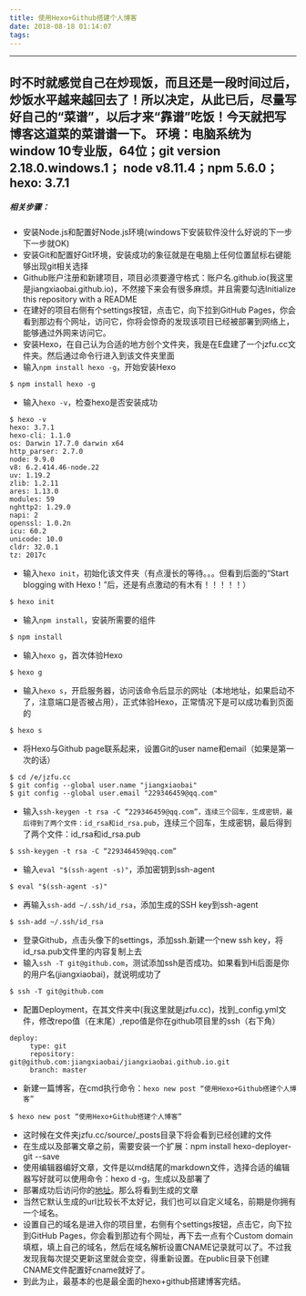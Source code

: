 ```yaml
---
title: 使用Hexo+Github搭建个人博客
date: 2018-08-18 01:14:07
tags:
---
```

----------
时不时就感觉自己在炒现饭，而且还是一段时间过后，炒饭水平越来越回去了！所以决定，从此已后，尽量写好自己的“菜谱”，以后才来“靠谱”吃饭！今天就把写博客这道菜的菜谱谱一下。
环境：电脑系统为window 10专业版，64位；git version 2.18.0.windows.1； node v8.11.4；npm 5.6.0；hexo: 3.7.1
----------
##### 相关步骤：
* 安装Node.js和配置好Node.js环境(windows下安装软件没什么好说的下一步下一步就OK)
* 安装Git和配置好Git环境，安装成功的象征就是在电脑上任何位置鼠标右键能够出现git相关选择
* Github账户注册和新建项目，项目必须要遵守格式：账户名.github.io(我这里是jiangxiaobai.github.io)，不然接下来会有很多麻烦。并且需要勾选Initialize this repository with a README
* 在建好的项目右侧有个settings按钮，点击它，向下拉到GitHub Pages，你会看到那边有个网址，访问它，你将会惊奇的发现该项目已经被部署到网络上，能够通过外网来访问它。
* 安装Hexo，在自己认为合适的地方创个文件夹，我是在E盘建了一个jzfu.cc文件夹。然后通过命令行进入到该文件夹里面
* 输入`npm install hexo -g`，开始安装Hexo
```
$ npm install hexo -g
```
* 输入`hexo -v`，检查hexo是否安装成功
```
$ hexo -v
hexo: 3.7.1
hexo-cli: 1.1.0
os: Darwin 17.7.0 darwin x64
http_parser: 2.7.0
node: 9.9.0
v8: 6.2.414.46-node.22
uv: 1.19.2
zlib: 1.2.11
ares: 1.13.0
modules: 59
nghttp2: 1.29.0
napi: 2
openssl: 1.0.2n
icu: 60.2
unicode: 10.0
cldr: 32.0.1
tz: 2017c
```
* 输入`hexo init`，初始化该文件夹（有点漫长的等待。。。但看到后面的“Start blogging with Hexo！”后，还是有点激动的有木有！！！！！）
```
$ hexo init
```
* 输入`npm install`，安装所需要的组件
```
$ npm install
```
* 输入`hexo g`，首次体验Hexo
```
$ hexo g
```
* 输入`hexo s`，开启服务器，访问该命令后显示的网址（本地地址，如果启动不了，注意端口是否被占用），正式体验Hexo，正常情况下是可以成功看到页面的
```
$ hexo s
```
* 将Hexo与Github page联系起来，设置Git的user name和email（如果是第一次的话）
```
$ cd /e/jzfu.cc
$ git config --global user.name "jiangxiaobai"
$ git config --global user.email "229346459@qq.com"
```
* 输入`ssh-keygen -t rsa -C “229346459@qq.com”，连续三个回车，生成密钥，最后得到了两个文件：id_rsa和id_rsa.pub`，连续三个回车，生成密钥，最后得到了两个文件：id_rsa和id_rsa.pub
```
$ ssh-keygen -t rsa -C “229346459@qq.com”
```
* 输入`eval "$(ssh-agent -s)"`，添加密钥到ssh-agent
```
$ eval "$(ssh-agent -s)"
```
* 再输入`ssh-add ~/.ssh/id_rsa`，添加生成的SSH key到ssh-agent
```
$ ssh-add ~/.ssh/id_rsa
```
* 登录Github，点击头像下的settings，添加ssh.新建一个new ssh key，将id_rsa.pub文件里的内容复制上去
* 输入`ssh -T git@github.com`，测试添加ssh是否成功。如果看到Hi后面是你的用户名(jiangxiaobai)，就说明成功了
```
$ ssh -T git@github.com
```
* 配置Deployment，在其文件夹中(我这里就是jzfu.cc)，找到_config.yml文件，修改repo值（在末尾）,repo值是你在github项目里的ssh（右下角）
```
deploy:
     type: git
     repository: git@github.com:jiangxiaobai/jiangxiaobai.github.io.git
     branch: master
```
* 新建一篇博客，在cmd执行命令：`hexo new post “使用Hexo+Github搭建个人博客”`
```
$ hexo new post “使用Hexo+Github搭建个人博客”
```
* 这时候在文件夹jzfu.cc/source/_posts目录下将会看到已经创建的文件
* 在生成以及部署文章之前，需要安装一个扩展：npm install hexo-deployer-git --save
* 使用编辑器编好文章，文件是以md结尾的markdown文件，选择合适的编辑器写好就可以使用命令：hexo d -g，生成以及部署了
* 部署成功后访问你的[地址](http://用户名.github.io)。那么将看到生成的文章
* 当然它默认生成的url比较长不太好记，我们也可以自定义域名，前期是你拥有一个域名。
* 设置自己的域名是进入你的项目里，右侧有个settings按钮，点击它，向下拉到GitHub Pages，你会看到那边有个网址，再下去一点有个Custom domain填框，填上自己的域名，然后在域名解析设置CNAME记录就可以了。不过我发现我每次提交更新这里就会变空，得重新设置。在public目录下创建CNAME文件配置好cname就好了。
* 到此为止，最基本的也是最全面的hexo+github搭建博客完结。